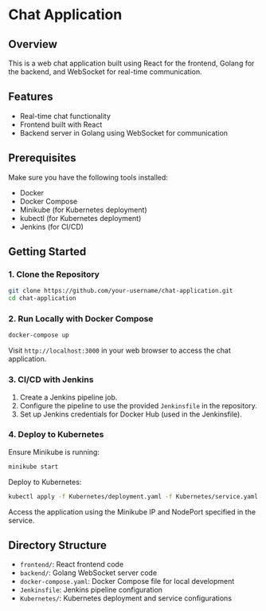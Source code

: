 # Chat Application

## Overview

This is a web chat application built using React for the frontend, Golang for the backend, and WebSocket for real-time communication.

## Features

- Real-time chat functionality
- Frontend built with React
- Backend server in Golang using WebSocket for communication

## Prerequisites

Make sure you have the following tools installed:

- Docker
- Docker Compose
- Minikube (for Kubernetes deployment)
- kubectl (for Kubernetes deployment)
- Jenkins (for CI/CD)

## Getting Started

### 1. Clone the Repository

```bash
git clone https://github.com/your-username/chat-application.git
cd chat-application
```

### 2. Run Locally with Docker Compose

```bash
docker-compose up
```

Visit `http://localhost:3000` in your web browser to access the chat application.

### 3. CI/CD with Jenkins

1. Create a Jenkins pipeline job.
2. Configure the pipeline to use the provided `Jenkinsfile` in the repository.
3. Set up Jenkins credentials for Docker Hub (used in the Jenkinsfile).

### 4. Deploy to Kubernetes

Ensure Minikube is running:

```bash
minikube start
```

Deploy to Kubernetes:

```bash
kubectl apply -f Kubernetes/deployment.yaml -f Kubernetes/service.yaml
```

Access the application using the Minikube IP and NodePort specified in the service.

## Directory Structure

- `frontend/`: React frontend code
- `backend/`: Golang WebSocket server code
- `docker-compose.yaml`: Docker Compose file for local development
- `Jenkinsfile`: Jenkins pipeline configuration
- `Kubernetes/`: Kubernetes deployment and service configurations
